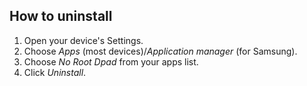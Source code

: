 ## How to uninstall
1. Open your device's Settings.
2. Choose *Apps* (most devices)/*Application manager* (for Samsung).
3. Choose *No Root Dpad* from your apps list.
4. Click *Uninstall*.

